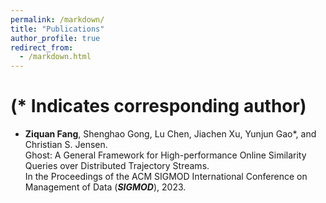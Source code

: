 ```yaml
---
permalink: /markdown/
title: "Publications"
author_profile: true
redirect_from: 
  - /markdown.html
---
```


# (* Indicates corresponding author)

- **Ziquan Fang**, Shenghao Gong, Lu Chen, Jiachen Xu, Yunjun Gao*, and Christian S. Jensen.<br>
Ghost: A General Framework for High-performance Online Similarity Queries over Distributed Trajectory Streams.<br>
In the Proceedings of the ACM SIGMOD International Conference on Management of Data (***SIGMOD***), 2023.

